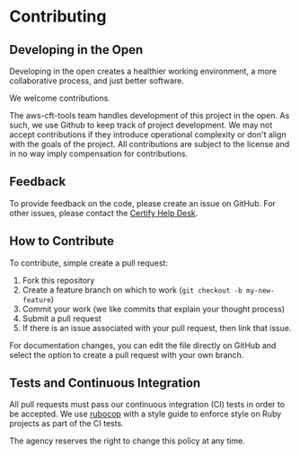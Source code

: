 # Contributing

## Developing in the Open

Developing in the open creates a healthier working environment, a more collaborative process,
and just better software.

We welcome contributions.

The aws-cft-tools team handles development of this project in the open. As such, we use Github
to keep track of project development. We may not accept contributions if they introduce operational
complexity or don't align with the goals of the project. All contributions are subject to the license and in no way imply compensation for contributions.

## Feedback

To provide feedback on the code, please create an issue on GitHub. For other issues, please contact
the [Certify Help Desk](mailto:help@certify.sba.gov).

## How to Contribute

To contribute, simple create a pull request:

1. Fork this repository
2. Create a feature branch on which to work (`git checkout -b my-new-feature`)
3. Commit your work (we like commits that explain your thought process)
4. Submit a pull request
5. If there is an issue associated with your pull request, then link that issue.

For documentation changes, you can edit the file directly on GitHub and select the option to create a pull
request with your own branch.

## Tests and Continuous Integration

All pull requests must pass our continuous integration (CI) tests in order to be accepted.
We use [rubocop](https://github.com/bbatsov/rubocop) with a style guide to enforce style on Ruby
projects as part of the CI tests.

The agency reserves the right to change this policy at any time.
